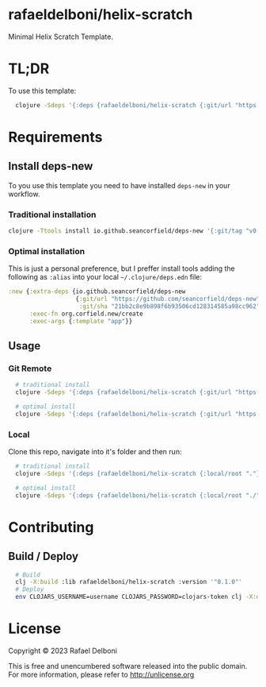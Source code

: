 # rafaeldelboni/helix-scratch

Minimal Helix Scratch Template.

# TL;DR
To use this template:
```bash
  clojure -Sdeps '{:deps {rafaeldelboni/helix-scratch {:git/url "https://github.com/rafaeldelboni/helix-scratch" :git/sha "3e46840584a95be58f52ac7c0675fdd99fae2537"}}}' -X:new :template rafaeldelboni/helix-scratch :name myusername/mycoolsite
```

# Requirements

## Install deps-new
To you use this template you need to have installed `deps-new` in your workflow.

### Traditional installation
```bash
clojure -Ttools install io.github.seancorfield/deps-new '{:git/tag "v0.4.13"}' :as new
```

### Optimal installation
This is just a personal preference, but I preffer install tools adding the following
as `:alias` into your local `~/.clojure/deps.edn` file:
```clojure
:new {:extra-deps {io.github.seancorfield/deps-new
                   {:git/url "https://github.com/seancorfield/deps-new"
                    :git/sha "21bb2c8e9b898f6b93506cd128314585a98cc962"}}
      :exec-fn org.corfield.new/create
      :exec-args {:template "app"}}
```

## Usage

### Git Remote
```bash
  # traditional install
  clojure -Sdeps '{:deps {rafaeldelboni/helix-scratch {:git/url "https://github.com/rafaeldelboni/helix-scratch" :git/sha "3e46840584a95be58f52ac7c0675fdd99fae2537"}}}' -Tnew create :template rafaeldelboni/helix-scratch :name myusername/mynewproject

  # optimal install
  clojure -Sdeps '{:deps {rafaeldelboni/helix-scratch {:git/url "https://github.com/rafaeldelboni/helix-scratch" :git/sha "3e46840584a95be58f52ac7c0675fdd99fae2537"}}}' -X:new :template rafaeldelboni/helix-scratch :name myusername/mycoolsite
```

### Local
Clone this repo, navigate into it's folder and then run:
```bash
  # traditional install
  clojure -Sdeps '{:deps {rafaeldelboni/helix-scratch {:local/root "."}}}' -Tnew create :template rafaeldelboni/helix-scratch :name myusername/mycoollib

  # optimal install
  clojure -Sdeps '{:deps {rafaeldelboni/helix-scratch {:local/root "./"}}}' -X:new :template rafaeldelboni/helix-scratch :name myusername/mycoolsite
```

# Contributing

## Build / Deploy

```bash
  # Build
  clj -X:build :lib rafaeldelboni/helix-scratch :version '"0.1.0"'
  # Deploy
  env CLOJARS_USERNAME=username CLOJARS_PASSWORD=clojars-token clj -X:deploy :lib delboni/helix-scratch :version '"0.1.0"'
```

# License

Copyright © 2023 Rafael Delboni

This is free and unencumbered software released into the public domain.
For more information, please refer to http://unlicense.org

